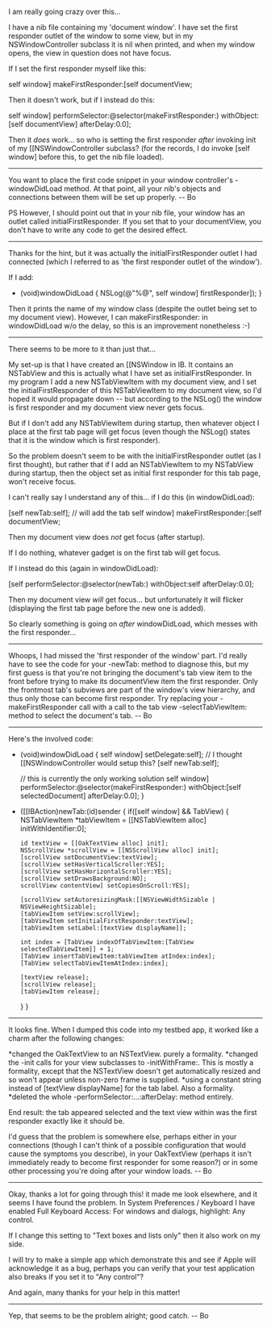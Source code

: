 I am really going crazy over this...

I have a nib file containing my 'document window'. I have set the first responder outlet of the window to some view, but in my NSWindowController subclass it is nil when printed, and when my window opens, the view in question does not have focus.

If I set the first responder myself like this:

    
   self window] makeFirstResponder:[self documentView;


Then it doesn't work, but if I instead do this:

    
   self window] performSelector:@selector(makeFirstResponder:)
      withObject:[self documentView]
      afterDelay:0.0];


Then it *does* work... so who is setting the first responder *after* invoking init of my [[NSWindowController subclass? (for the records, I do invoke [self window] before this, to get the nib file loaded).

----

You want to place the first code snippet in your window controller's -windowDidLoad method.  At that point, all your nib's objects and connections between them will be set up properly. -- Bo

PS However, I should point out that in your nib file, your window has an outlet called initialFirstResponder.  If you set that to your documentView, you don't have to write any code to get the desired effect.

----

Thanks for the hint, but it was actually the initialFirstResponder outlet I had connected (which I referred to as 'the first responder outlet of the window').

If I add:

    
- (void)windowDidLoad
{
   NSLog(@"%@", self window] firstResponder]);
}


Then it prints the name of my window class (despite the outlet being set to my document view). However, I can makeFirstResponder: in windowDidLoad w/o the delay, so this is an improvement nonetheless :-)

----

There seems to be more to it than just that...

My set-up is that I have created an [[NSWindow in IB. It contains an NSTabView and this is actually what I have set as initialFirstResponder. In my program I add a new NSTabViewItem with my document view, and I set the initialFirstResponder of this NSTabViewItem to my document view, so I'd hoped it would propagate down -- but according to the NSLog() the window is first responder and my document view never gets focus.

But if I don't add any NSTabViewItem during startup, then whatever object I place at the first tab page will get focus (even though the NSLog() states that it is the window which is first responder).

So the problem doesn't seem to be with the initialFirstResponder outlet (as I first thought), but rather that if I add an NSTabViewItem to my NSTabView during startup, then the object set as initial first responder for this tab page, won't receive focus.

I can't really say I understand any of this... if I do this (in windowDidLoad):

    
   [self newTab:self]; // will add the tab
   self window] makeFirstResponder:[self documentView;


Then my document view does *not* get focus (after startup).

If I do nothing, whatever gadget is on the first tab will get focus.

If I instead do this (again in windowDidLoad):

    
   [self performSelector:@selector(newTab:)
      withObject:self
      afterDelay:0.0];


Then my document view *will* get focus... but unfortunately it will flicker (displaying the first tab page before the new one is added).

So clearly something is going on *after* windowDidLoad, which messes with the first responder...

----

Whoops, I had missed the 'first responder of the window' part.  I'd really have to see the code for your -newTab: method to diagnose this, but my first guess is that you're not bringing the document's tab view item to the front before trying to make its documentView item the first responder.  Only the frontmost tab's subviews are part of the window's view hierarchy, and thus only those can become first responder. Try replacing your -makeFirstResponder call with a call to the tab view -selectTabViewItem: method to select the document's tab. -- Bo

----

Here's the involved code:

    

- (void)windowDidLoad
{
   self window] setDelegate:self]; // I thought [[NSWindowController would setup this?
   [self newTab:self];

   // this is currently the only working solution
   self window] performSelector:@selector(makeFirstResponder:)
      withObject:[self selectedDocument]
      afterDelay:0.0];
}

- ([[IBAction)newTab:(id)sender
{
   if([self window] && TabView)
   {
      NSTabViewItem *tabViewItem = [[NSTabViewItem alloc] initWithIdentifier:0];

      id textView = [[OakTextView alloc] init];
      NSScrollView *scrollView = [[NSScrollView alloc] init];
      [scrollView setDocumentView:textView];
      [scrollView setHasVerticalScroller:YES];
      [scrollView setHasHorizontalScroller:YES];
      [scrollView setDrawsBackground:NO];
      scrollView contentView] setCopiesOnScroll:YES];

      [scrollView setAutoresizingMask:[[NSViewWidthSizable | NSViewHeightSizable];
      [tabViewItem setView:scrollView];
      [tabViewItem setInitialFirstResponder:textView];
      [tabViewItem setLabel:[textView displayName]];
   
      int index = [TabView indexOfTabViewItem:[TabView selectedTabViewItem]] + 1;
      [TabView insertTabViewItem:tabViewItem atIndex:index];
      [TabView selectTabViewItemAtIndex:index];

      [textView release];
      [scrollView release];
      [tabViewItem release];
   }
}



----

It looks fine.  When I dumped this code into my testbed app, it worked like a charm after the following changes:

*changed the OakTextView to an NSTextView.  purely a formality.
*changed the -init calls for your view subclasses to -initWithFrame:. This is mostly a formality, except that the NSTextView doesn't get automatically resized and so won't appear unless non-zero frame is supplied.
*using a constant string instead of [textView displayName] for the tab label.  Also a formality.
*deleted the whole -performSelector:...:afterDelay: method entirely. 

End result: the tab appeared selected and the text view within was the first responder exactly like it should be.

I'd guess that the problem is somewhere else, perhaps either in your connections (though I can't think of a possible configuration that would cause the symptoms you describe), in your OakTextView (perhaps it isn't immediately ready to become first responder for some reason?) or in some other processing you're doing after your window loads.  -- Bo

----

Okay, thanks a lot for going through this! it made me look elsewhere, and it seems I have found the problem. In System Preferences / Keyboard I have enabled Full Keyboard Access: For windows and dialogs, highlight: Any control.

If I change this setting to "Text boxes and lists only" then it also work on my side.

I will try to make a simple app which demonstrate this and see if Apple will acknowledge it as a bug, perhaps you can verify that your test application also breaks if you set it to "Any control"?

And again, many thanks for your help in this matter!

----

Yep, that seems to be the problem alright; good catch. -- Bo
